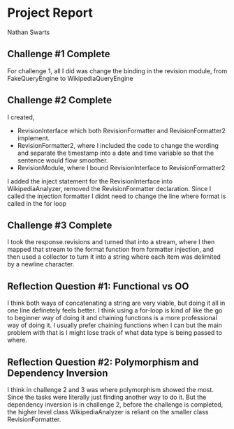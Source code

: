 # Project Report

Nathan Swarts

## Challenge #1 Complete

For challenge 1, all I did was change the binding in the revision module, from FakeQueryEngine to WikipediaQueryEngine

## Challenge #2 Complete

I created, 
  * RevisionInterface which both RevisionFormatter and RevisionFormatter2 implement.
  * RevisionFormatter2, where I included the code to change the wording and separate the timestamp into a date and time variable so that the sentence would flow smoother.
  * RevisionModule, where I bound RevisionInterface to RevisionFormatter2

I added the inject statement for the RevisionInterface into WikipediaAnalyzer, removed the RevisionFormatter declaration. Since I called the injection formatter I didnt need to change the line where format is called in the for loop

## Challenge #3 Complete

I took the response.revisions and turned that into a stream, where I then mapped that stream to the format function from formatter injection, and then used a collector to turn it into a string where each item was delimited by a newline character.

## Reflection Question #1: Functional vs OO

I think both ways of concatenating a string are very viable, but doing it all in one line definetely feels better. I think using a for-loop is kind of like the go to beginner way of doing it and chaining functions is a more professional way of doing it. I usually prefer chaining functions when I can but the main problem with that is I might lose track of what data type is being passed to where.  

## Reflection Question #2: Polymorphism and Dependency Inversion

I think in challenge 2 and 3 was where polymorphism showed the most. Since the tasks were literally just finding another way to do it. But the dependency inversion is in challenge 2, before the challenge is completed, the higher level class WikipediaAnalyzer is reliant on the smaller class RevisionFormatter.  

